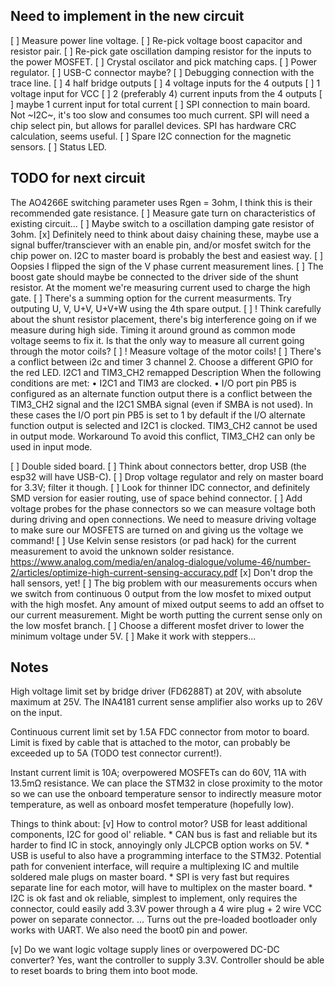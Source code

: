 Need to implement in the new circuit
------------------------------------

[ ] Measure power line voltage.
[ ] Re-pick voltage boost capacitor and resistor pair.
[ ] Re-pick gate oscillation damping resistor for the inputs to the power MOSFET.
[ ] Crystal oscilator and pick matching caps.
[ ] Power regulator.
[ ] USB-C connector maybe?
[ ] Debugging connection with the trace line.
[ ] 4 half bridge outputs
[ ] 4 voltage inputs for the 4 outputs
[ ] 1 voltage input for VCC
[ ] 2 (preferably 4) current inputs from the 4 outputs
[ ] maybe 1 current input for total current
[ ] SPI connection to main board. Not ~I2C~, it's too slow and consumes too much current. SPI will need
a chip select pin, but allows for parallel devices. SPI has hardware CRC calculation, seems useful.
[ ] Spare I2C connection for the magnetic sensors.
[ ] Status LED.



TODO for next circuit
---------------------

The AO4266E switching parameter uses Rgen = 3ohm, I think this is their recommended gate resistance.
[ ] Measure gate turn on characteristics of existing circuit...
[ ] Maybe switch to a oscillation damping gate resistor of 3ohm.
[x] Definitely need to think about daisy chaining these, maybe use a signal buffer/transciever with an enable pin,
and/or mosfet switch for the chip power on. I2C to master board is probably the best and easiest way.
[ ] Oopsies I flipped the sign of the V phase current measurement lines.
[ ] The boost gate should maybe be connected to the driver side of the shunt resistor. At the moment we're measuring current used to charge the high gate.
[ ] There's a summing option for the current measurments. Try outputing U, V, U+V, U+V+W using the 4th spare output.
[ ] ! Think carefully about the shunt resistor placement, there's big interference going on if we measure during high side. Timing it around ground as
common mode voltage seems to fix it. Is that the only way to measure all current going through the motor coils?
[ ] ! Measure voltage of the motor coils!
[ ] There's a conflict between i2c and timer 3 channel 2. Choose a different GPIO for the red LED.
	I2C1 and TIM3_CH2 remapped
	Description
	When the following conditions are met:
	• I2C1 and TIM3 are clocked.
	• I/O port pin PB5 is configured as an alternate function output
	there is a conflict between the TIM3_CH2 signal and the I2C1 SMBA signal (even if SMBA is not used).
	In these cases the I/O port pin PB5 is set to 1 by default if the I/O alternate function output is selected and I2C1 is
	clocked. TIM3_CH2 cannot be used in output mode.
	Workaround
	To avoid this conflict, TIM3_CH2 can only be used in input mode.

[ ] Double sided board.
[ ] Think about connectors better, drop USB (the esp32 will have USB-C).
[ ] Drop voltage regulator and rely on master board for 3.3V; filter it though.
[ ] Look for thinner IDC connector, and definitely SMD version for easier routing, use of space behind connector.
[ ] Add voltage probes for the phase connectors so we can measure voltage both during driving and open connections.
We need to measure driving voltage to make sure our MOSFETS are turned on and giving us the voltage we command!
[ ] Use Kelvin sense resistors (or pad hack) for the current measurement to avoid the unknown solder resistance.
https://www.analog.com/media/en/analog-dialogue/volume-46/number-2/articles/optimize-high-current-sensing-accuracy.pdf
[x] Don't drop the hall sensors, yet!
[ ] The big problem with our measurements occurs when we switch from continuous 0 output from the low mosfet to mixed
output with the high mosfet. Any amount of mixed output seems to add an offset to our current measurement. Might be
worth putting the current sense only on the low mosfet branch.
[ ] Choose a different mosfet driver to lower the minimum voltage under 5V.
[ ] Make it work with steppers...




Notes
-----

High voltage limit set by bridge driver (FD6288T) at 20V, with absolute maximum at 25V.
The INA4181 current sense amplifier also works up to 26V on the input.

Continuous current limit set by 1.5A FDC connector from motor to board. Limit is fixed by cable 
that is attached to the motor, can probably be exceeded up to 5A (TODO test connector current!).

Instant current limit is 10A; overpowered MOSFETs can do 60V, 11A with 13.5mΩ resistance. We can
place the STM32 in close proximity to the motor so we can use the onboard temperature sensor to
indirectly measure motor temperature, as well as onboard mosfet temperature (hopefully low). 

Things to think about:
[v] How to control motor? USB for least additional components, I2C for good ol' reliable.
	* CAN bus is fast and reliable but its harder to find IC in stock, annoyingly only JLCPCB option works on 5V.
	* USB is useful to also have a programming interface to the STM32. Potential path for convenient interface,
	will require a multiplexing IC and multile soldered male plugs on master board.
	* SPI is very fast but requires separate line for each motor, will have to multiplex on the master board.
	* I2C is ok fast and ok reliable, simplest to implement, only requires the connector, could easily add 3.3V
	power through a 4 wire plug + 2 wire VCC power on separate connector.
... Turns out the pre-loaded bootloader only works with UART. We also need the boot0 pin and power.

[v] Do we want logic voltage supply lines or overpowered DC-DC converter?
Yes, want the controller to supply 3.3V. Controller should be able to reset boards to bring them into boot mode.
